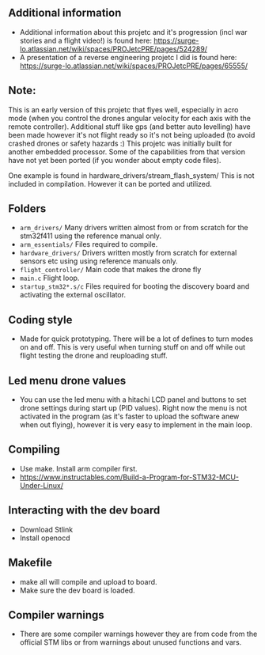 ## Additional information
- Additional information about this projetc and it's progression (incl war stories and a flight video!)
  is found here: https://surge-lo.atlassian.net/wiki/spaces/PROJetcPRE/pages/524289/
- A presentation of a reverse engineering projetc I did is found here:
  https://surge-lo.atlassian.net/wiki/spaces/PROJetcPRE/pages/65555/

## Note:
This is an early version of this projetc that flyes well, especially in acro mode (when you
control the drones angular velocity for each axis with the remote controller).
Additional stuff like gps (and better auto levelling) have been made however it's not
flight ready so it's not being uploaded (to avoid crashed drones or safety hazards :)
This projetc was initially built for another embedded processor.
Some of the capabilities from that version have not yet been ported (if you wonder about empty code files).

One example is found in hardware_drivers/stream_flash_system/ This
is not included in compilation. However it can be ported and utilized.

## Folders
- `arm_drivers/` Many drivers written almost from or from scratch for the stm32f411
  using the reference manual only.
- `arm_essentials/` Files required to compile.
- `hardware_drivers/` Drivers written mostly from scratch for external sensors etc
  using using reference manuals only.
- `flight_controller/` Main code that makes the drone fly
- `main.c` Flight loop.
- `startup_stm32*.s/c` Files required for booting the discovery board
  and activating the external oscillator.

## Coding style
- Made for quick prototyping.
  There will be a lot of defines to turn modes on and off. This is very useful when turning
  stuff on and off while out flight testing the drone and reuploading stuff.

## Led menu drone values
- You can use the led menu with a hitachi LCD panel and buttons to set drone
  settings during start up (PID values). Right now the menu is not activated
  in the program (as it's faster to upload the software anew when out flying),
  however it is very easy to implement in the main loop.

## Compiling
- Use make. Install arm compiler first.
- https://www.instructables.com/Build-a-Program-for-STM32-MCU-Under-Linux/

## Interacting with the dev board
- Download Stlink
- Install openocd

## Makefile
- make all will compile and upload to board.
- Make sure the dev board is loaded.

## Compiler warnings
- There are some compiler warnings however
  they are from code from the official STM libs
  or from warnings about unused functions and vars.
